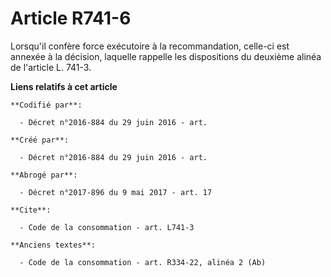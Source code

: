 # Article R741-6

Lorsqu'il confère force exécutoire à la recommandation, celle-ci est annexée à la décision, laquelle rappelle les
dispositions du deuxième alinéa de l'article L. 741-3.

**Liens relatifs à cet article**

	**Codifié par**:

	  - Décret n°2016-884 du 29 juin 2016 - art.

	**Créé par**:

	  - Décret n°2016-884 du 29 juin 2016 - art.

	**Abrogé par**:

	  - Décret n°2017-896 du 9 mai 2017 - art. 17

	**Cite**:

	  - Code de la consommation - art. L741-3

	**Anciens textes**:

	  - Code de la consommation - art. R334-22, alinéa 2 (Ab)
